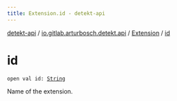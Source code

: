 ```yaml
---
title: Extension.id - detekt-api
---
```


[detekt-api](../../index.html) / [io.gitlab.arturbosch.detekt.api](../index.html) / [Extension](index.html) / [id](./id.html)

# id

`open val id: `[`String`](https://kotlinlang.org/api/latest/jvm/stdlib/kotlin/-string/index.html)

Name of the extension.

